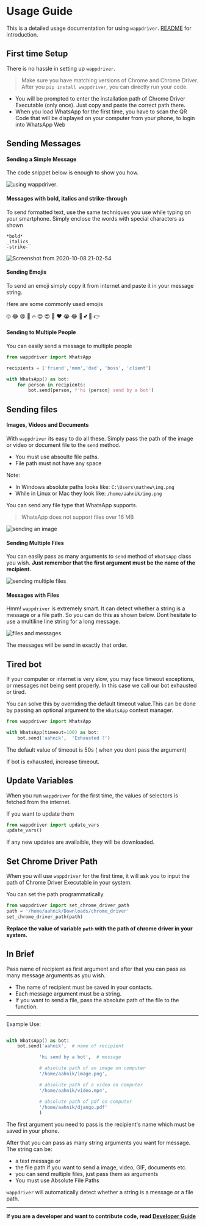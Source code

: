 # Usage Guide


This is a detailed usage documentation for using `wappdriver`. [README](https://aahnik.github.io/wappdriver) for introduction. 



## First time Setup

There is no hassle in setting up `wappdriver`.
>Make sure you have matching versions of Chrome and Chrome Driver.
After you `pip install wappdriver`, you can directly run your code. 
- You will be prompted to enter the installation path of Chrome Driver Executable (only once). Just copy and paste the correct path there. 
- When you load WhatsApp for the first time, you have to scan the QR Code that will be displayed on your computer from your phone, to login into WhatsApp Web

## Sending Messages
#### Sending a Simple Message

The code snippet below is enough to show you how.

![using wappdriver](https://raw.githubusercontent.com/aahnik/wappdriver/main/docs/images/wappdriver.png).

#### Messages with bold, italics and strike-through

To send formatted text, use the same techniques you use while typing on your smartphone. 
Simply enclose the words with special characters as shown
```
*bold*
_italics_
-strike-
```
![Screenshot from 2020-10-08 21-02-54](https://user-images.githubusercontent.com/66209958/95480607-b2463280-09a9-11eb-8bc6-b3fd2a9bbaac.png)


#### Sending Emojis 

To send an emoji simply copy it from internet and paste it in your message string.

Here are some commonly used emojis

🙄 😂 😫 🤔 🔥  😌 😍 🤣 ❤️ 😭 😂 🙏 💕 💜 👉

#### Sending to Multiple People

You can easily send a message to multiple people

```python
from wappdriver import WhatsApp

recipients = ['friend','mom','dad', 'boss', 'client']

with WhatsApp() as bot:
    for person in recipients:
        bot.send(person, f'hi {person} send by a bot')
```

## Sending files
#### Images, Videos and Documents

With `wappdriver` its easy to do all these. Simply pass the path of the image or video or document file to the `send` method. 
- You must use absoulte file paths.
- File path must not have any space 
  
Note: 
- In Windows absolute paths looks like: 
    `C:\Users\mathew\img.png`
- While in Linux or Mac they look like:
    `/home/aahnik/img.png`

You can send any file type that WhatsApp supports.
> WhatsApp does not support files over 16 MB

![sending an image](images/sending_media.png)

#### Sending Multiple Files 

You can easily pass as many arguments to `send` method of `WhatsApp` class you wish.
**Just remember that the first argument must be the name of the recipient.**

![sending multiple files](images/sending_multiple_files.png)


#### Messages with Files

Hmm! `wappdriver` is extremely smart. It can detect whether a string is a message or a file path. So you can do this as shown below. Dont hesitate to use a multiline line string for a long message. 

![files and messages](images/files_and_messages.png)

The messages will be send in exactly that order.

## Tired bot

If your computer or internet is very slow, you may face timeout exceptions, or messages not being sent properly. In this case we call our bot exhausted or tired.
 
You can solve this by overriding the default timeout value.This can be done by passing an optional argument to the `WhatsApp` context manager.

```python
from wappdriver import WhatsApp

with WhatsApp(timeout=100) as bot:
    bot.send('aahnik',  'Exhausted ?')
```
The default value of timeout is 50s ( when you dont pass the argument)

If bot is exhausted, increase timeout.



## Update Variables 

When you run `wappdriver` for the first time, the values of selectors is fetched from the internet.

If you want to update them
```python
from wappdriver import update_vars
update_vars()
```
If any new updates are availaible, they will be downloaded.


## Set Chrome Driver Path

When you will use `wappdriver` for the first time, it will ask you to input the path of Chrome Driver Executable in your system.

You can set the path programmatically 
```python
from wappdriver import set_chrome_driver_path
path = '/home/aahnik/Downloads/chrome_driver' 
set_chrome_driver_path(path)
```

**Replace the value of variable `path` with the path of chrome driver in your system.**



## In Brief

Pass name of recipient as first argument and after that you can pass as many message arguments as you wish. 

- The name of recipient must be saved in your contacts.
- Each message argument must be a string. 
- If you want to send a file, pass the absolute path of the file to the function.
        
---
Example Use:

```python

with WhatsApp() as bot:
    bot.send('aahnik',  # name of recipient

            'hi send by a bot',  # message

            # absolute path of an image on computer
            '/home/aahnik/image.png',  

            # absolute path of a video on computer
            '/home/aahnik/video.mp4',  

            # absolute path of pdf on computer
            '/home/aahnik/django.pdf'  
            )
```


The first argument you need to pass is the recipient's name which must be saved in your phone.

After that you can pass as many string arguments you want for message. 
The string can be:
- a text message or 
- the file path if you want to send a image, video, GIF, documents etc.
- you can send multiple files, just pass them as arguments
- You must use Absolute File Paths
  
`wappdriver` will automatically detect whether a string is a message or a file path.

---

**If you are a developer and want to contribute code, read [Developer Guide](https://aahnik.github.io/wappdriver/dev/wappdriver/)**